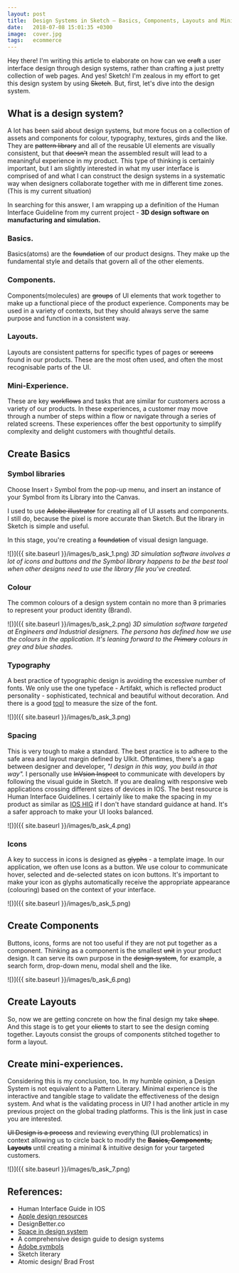 ```yaml
---
layout: post
title:  Design Systems in Sketch — Basics, Components, Layouts and Mini-Experiences
date:   2018-07-08 15:01:35 +0300
image:  cover.jpg
tags:   ecommerce
---
```


Hey there! I'm writing this article to elaborate on how can we ~~craft~~ a user interface design through design systems, rather than crafting a just pretty collection of web pages. And yes! Sketch! I'm zealous in my effort to get this design system by using ~~Sketch~~. But, first, let's dive into the design system.

## What is a design system?

A lot has been said about design systems, but more focus on a collection of assets and components for colour, typography, textures, girds and the like. They are ~~pattern library~~ and all of the reusable UI elements are visually consistent, but that ~~doesn't~~ mean the assembled result will lead to a meaningful experience in my product. This type of thinking is certainly important, but I am slightly interested in what my user interface is comprised of and what I can construct the design systems in a systematic way when designers collaborate together with me in different time zones. (This is my current situation)

In searching for this answer, I am wrapping up a definition of the Human Interface Guideline from my current project - **3D design software on manufacturing and simulation.**


### Basics.

Basics(atoms) are the ~~foundation~~ of our product designs. They make up the fundamental style and details that govern all of the other elements.


### Components.

Components(molecules) are ~~groups~~ of UI elements that work together to make up a functional piece of the product experience. Components may be used in a variety of contexts, but they should always serve the same purpose and function in a consistent way.


### Layouts.

Layouts are consistent patterns for specific types of pages or ~~screens~~ found in our products. These are the most often used, and often the most recognisable parts of the UI.

### Mini-Experience.

These are key ~~workflows~~ and tasks that are similar for customers across a variety of our products. In these experiences, a customer may move through a number of steps within a flow or navigate through a series of related screens. These experiences offer the best opportunity to simplify complexity and delight customers with thoughtful details.


## Create Basics

### Symbol libraries

Choose Insert › Symbol from the pop-up menu, and insert an instance of your Symbol from its Library into the Canvas.

I used to use ~~Adobe illustrator~~ for creating all of UI assets and components. I still do, because the pixel is more accurate than Sketch. But the library in Sketch is simple and useful.

In this stage, you're creating a ~~foundation~~ of visual design language.

![)]({{ site.baseurl }}/images/b_ask_1.png)
*3D simulation software involves a lot of icons and buttons and the Symbol library happens to be the best tool when other designs need to use the library file you've created.*

### Colour

The common colours of a design system contain no more than ~~3~~ primaries to represent your product identity (Brand).

![)]({{ site.baseurl }}/images/b_ask_2.png)
*3D simulation software targeted at Engineers and Industrial designers. The persona has defined how we use the colours in the application. It's leaning forward to the ~~Primary~~ colours in grey and blue shades.*


### Typography

A best practice of typographic design is avoiding the excessive number of fonts. We only use the one typeface - Artifakt, which is reflected product personality - sophisticated, technical and beautiful without decoration. And there is a good [tool](https://type-scale.com/) to measure the size of the font.

![)]({{ site.baseurl }}/images/b_ask_3.png)


### Spacing

This is very tough to make a standard. The best practice is to adhere to the safe area and layout margin defined by UIkit. Oftentimes, there's a gap between designer and developer, _"I design in this way, you build in that way"._ I personally use ~~InVsion Inspect~~ to communicate with developers by following the visual guide in Sketch. If you are dealing with responsive web applications crossing different sizes of devices in IOS. The best resource is Human Interface Guidelines. I certainly like to make the spacing in my product as similar as [IOS HIG](https://developer.apple.com/design/human-interface-guidelines/ios/visual-design/adaptivity-and-layout/) if I don't have standard guidance at hand. It's a safer approach to make your UI looks balanced.

![)]({{ site.baseurl }}/images/b_ask_4.png)


###  Icons

A key to success in icons is designed as ~~glyphs~~ - a template image. In our application, we often use Icons as a button. We use colour to communicate hover, selected and de-selected states on icon buttons. It's important to make your icon as glyphs automatically receive the appropriate appearance (colouring) based on the context of your interface.

![)]({{ site.baseurl }}/images/b_ask_5.png)


## Create Components

Buttons, icons, forms are not too useful if they are not put together as a component. Thinking as a component is the smallest ~~unit~~ in your product design. It can serve its own purpose in the ~~design system~~, for example, a search form, drop-down menu, modal shell and the like.

![)]({{ site.baseurl }}/images/b_ask_6.png)

## Create Layouts

So, now we are getting concrete on how the final design my take ~~shape~~. And this stage is to get your ~~clients~~ to start to see the design coming together. Layouts consist the groups of components stitched together to form a layout.

## Create mini-experiences.

Considering this is my conclusion, too.
In my humble opinion, a Design System is not equivalent to a Pattern Literary. Minimal experience is the interactive and tangible stage to validate the effectiveness of the design system. And what is the validating process in UI? I had another article in my previous project on the global trading platforms. This is the link just in case you are interested.

~~UI Design is a process~~ and reviewing everything (UI problematics) in context allowing us to circle back to modify the **~~Basics, Components, Layouts~~** until creating a minimal & intuitive design for your targeted customers.

![)]({{ site.baseurl }}/images/b_ask_7.png)


## References:

* Human Interface Guide in IOS
* [Apple design resources](https://developer.apple.com/design/resources/)
* DesignBetter.co
* [Space in design system](https://medium.com/eightshapes-llc/space-in-design-systems-188bcbae0d62)
* A comprehensive design guide to design systems
* [Adobe symbols](https://helpx.adobe.com/illustrator/using/symbols.html)
* Sketch literary 
* Atomic design/ Brad Frost
